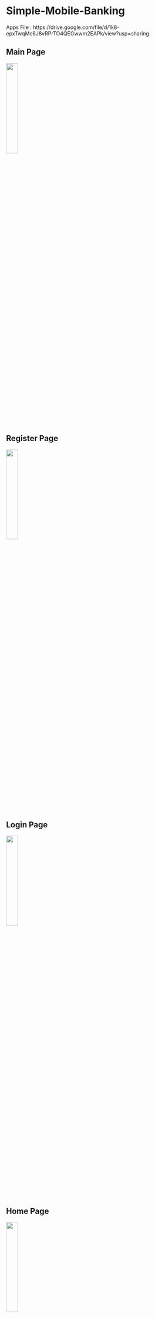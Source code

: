 # Simple-Mobile-Banking

<p>Apps File : https://drive.google.com/file/d/1k8-epxTwqMc6J8vRPrTO4QEGwwm2EAPk/view?usp=sharing</p>

<h2>Main Page</h2>

<img src="https://github.com/Rezapahlevi3108/Simple-Mobile-Banking/assets/111274882/3f9ef72c-03ec-482c-a041-d53fb21cfc1d" width="25%">

<h2>Register Page</h2>

<img src="https://github.com/Rezapahlevi3108/Simple-Mobile-Banking/assets/111274882/86ac35ca-ca7b-4ad1-a913-7de358fb0d52" width="25%">

<h2>Login Page</h2>

<img src="https://github.com/Rezapahlevi3108/Simple-Mobile-Banking/assets/111274882/04f3d4e5-52a1-4f24-91ad-6ec469348c4e" width="25%">

<h2>Home Page</h2>

<img src="https://github.com/Rezapahlevi3108/Simple-Mobile-Banking/assets/111274882/fd492b67-1252-4280-a11c-0962157ec4f7" width="25%">

<h2>Profile Page</h2>

<img src="https://github.com/Rezapahlevi3108/Simple-Mobile-Banking/assets/111274882/31013cba-d2fe-4b2e-97a4-b330f0c885a0" width="25%">

<h2>Edit Profile Page</h2>

<img src="https://github.com/Rezapahlevi3108/Simple-Mobile-Banking/assets/111274882/c86f79bd-ca29-4164-8666-f1870aa33324" width="25%">
